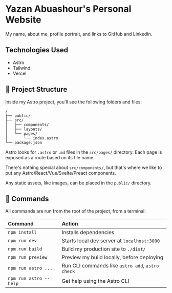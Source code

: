 # Yazan Abuashour's Personal Website

My name, about me, profile portrait, and links to GitHub and LinkedIn.

## Technologies Used

- Astro
- Tailwind
- Vercel

## 🚀 Project Structure

Inside my Astro project, you'll see the following folders and files:

```
/
├── public/
├── src/
│   ├── components/
│   ├── layouts/
│   └── pages/
│       └── index.astro
└── package.json
```

Astro looks for `.astro` or `.md` files in the `src/pages/` directory. Each page is exposed as a route based on its file name.

There's nothing special about `src/components/`, but that's where we like to put any Astro/React/Vue/Svelte/Preact components.

Any static assets, like images, can be placed in the `public/` directory.

## 🧞 Commands

All commands are run from the root of the project, from a terminal:

| Command                | Action                                           |
| :--------------------- | :----------------------------------------------- |
| `npm install`          | Installs dependencies                            |
| `npm run dev`          | Starts local dev server at `localhost:3000`      |
| `npm run build`        | Build my production site to `./dist/`            |
| `npm run preview`      | Preview my build locally, before deploying       |
| `npm run astro ...`    | Run CLI commands like `astro add`, `astro check` |
| `npm run astro --help` | Get help using the Astro CLI                     |
